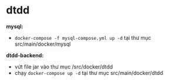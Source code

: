 # dtdd


**mysql:** 
- `docker-compose -f mysql-compose.yml up -d` tại thư mục src/main/docker/mysql

**dtdd-backend:** 
- vứt file jar vào thư mục /src/docker/dtdd
- chạy `docker-compose up -d` tại thư mục src/main/docker/dtdd